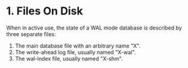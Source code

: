 # 1\. Files On Disk


When in active use, the state of a WAL mode database is described
by three separate files:



1. The main database file with an arbitrary name "X".
2. The write\-ahead log file, usually named "X\-wal".
3. The wal\-index file, usually named "X\-shm".


